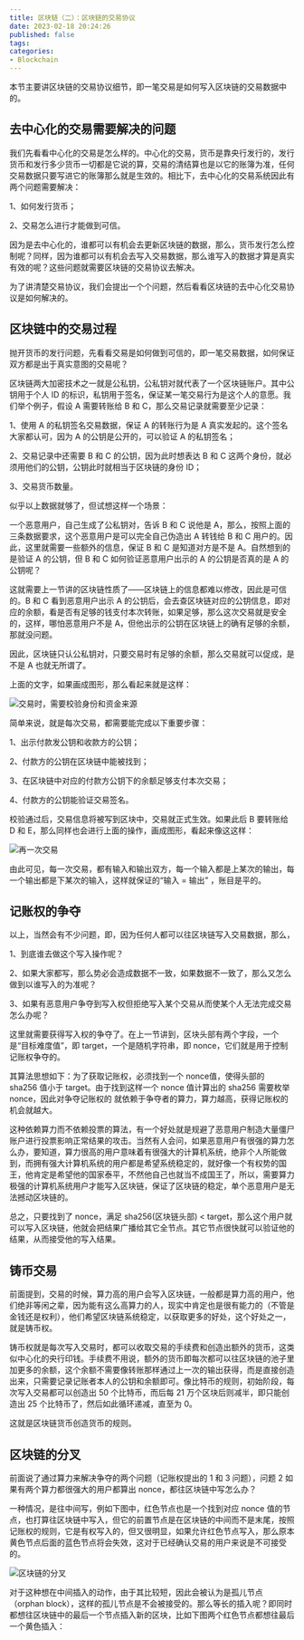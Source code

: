 ```yaml
---
title: 区块链（二）：区块链的交易协议
date: 2023-02-18 20:24:26
published: false
tags:
categories:
- Blockchain
---
```


本节主要讲区块链的交易协议细节，即一笔交易是如何写入区块链的交易数据中的。

<!--more-->

## 去中心化的交易需要解决的问题

我们先看看中心化的交易是怎么样的。中心化的交易，货币是靠央行发行的，发行货币和发行多少货币一切都是它说的算，交易的清结算也是以它的账簿为准，任何交易数据只要写进它的账簿那么就是生效的。相比下，去中心化的交易系统因此有两个问题需要解决：

1、如何发行货币；

2、交易怎么进行才能做到可信。

因为是去中心化的，谁都可以有机会去更新区块链的数据，那么，货币发行怎么控制呢？同样，因为谁都可以有机会去写入交易数据，那么谁写入的数据才算是真实有效的呢？这些问题就需要区块链的交易协议去解决。

为了讲清楚交易协议，我们会提出一个个问题，然后看看区块链的去中心化交易协议是如何解决的。



## 区块链中的交易过程

抛开货币的发行问题，先看看交易是如何做到可信的，即一笔交易数据，如何保证双方都是出于真实意图的交易呢？

区块链两大加密技术之一就是公私钥，公私钥对就代表了一个区块链账户。其中公钥用于个人 ID 的标识，私钥用于签名，保证某一笔交易行为是这个人的意愿。我们举个例子，假设 A 需要转账给 B 和 C，那么交易记录就需要至少记录：

1、使用 A 的私钥签名交易数据，保证 A 的转账行为是 A 真实发起的。这个签名大家都认可，因为 A 的公钥是公开的，可以验证 A 的私钥签名；

2、交易记录中还需要 B 和 C 的公钥，因为此时想表达 B 和 C 这两个身份，就必须用他们的公钥，公钥此时就相当于区块链的身份 ID；

3、交易货币数量。

似乎以上数据就够了，但试想这样一个场景：

一个恶意用户，自己生成了公私钥对，告诉 B 和 C 说他是 A，那么，按照上面的三条数据要求，这个恶意用户是可以完全自己伪造出 A 转钱给 B 和 C 用户的。因此，这里就需要一些额外的信息，保证 B 和 C 是知道对方是不是 A。自然想到的是验证 A 的公钥，但 B 和 C 如何验证恶意用户出示的 A 的公钥是否真的是 A 的公钥呢？

这就需要上一节讲的区块链性质了——区块链上的信息都难以修改，因此是可信的。B 和 C 看到恶意用户出示 A 的公钥后，会去查区块链对应的公钥信息，即对应的余额，看是否有足够的钱支付本次转账，如果足够，那么这次交易就是安全的，这样，哪怕恶意用户不是 A，但他出示的公钥在区块链上的确有足够的余额，那就没问题。

因此，区块链只认公私钥对，只要交易时有足够的余额，那么交易就可以促成，是不是 A 也就无所谓了。

上面的文字，如果画成图形，那么看起来就是这样：

![交易时，需要校验身份和资金来源](https://www.jackhuang.cc/svg/blockchain-deal-verify.svg)

简单来说，就是每次交易，都需要能完成以下重要步骤：

1、出示付款发公钥和收款方的公钥；

2、付款方的公钥在区块链中能被找到；

3、在区块链中对应的付款方公钥下的余额足够支付本次交易；

4、付款方的公钥能验证交易签名。

校验通过后，交易信息将被写到区块中，交易就正式生效。如果此后 B 要转账给 D 和 E，那么同样也会进行上面的操作，画成图形，看起来像这这样：

![再一次交易](https://www.jackhuang.cc/svg/blockchain-deal-verify-another.svg)

由此可见，每一次交易，都有输入和输出双方，每一个输入都是上某次的输出，每一个输出都是下某次的输入，这样就保证的“输入 = 输出” ，账目是平的。



## 记账权的争夺

以上，当然会有不少问题，即，因为任何人都可以往区块链写入交易数据，那么，

1、到底谁去做这个写入操作呢？

2、如果大家都写，那么势必会造成数据不一致，如果数据不一致了，那么又怎么做到以谁写入的为准呢？

3、如果有恶意用户争夺到写入权但拒绝写入某个交易从而使某个人无法完成交易怎么办呢？

这里就需要获得写入权的争夺了。在上一节讲到，区块头部有两个字段，一个是“目标难度值”，即 target，一个是随机字符串，即  nonce，它们就是用于控制记账权争夺的。

其算法思想如下：为了获取记账权，必须找到一个 nonce值，使得头部的 sha256 值小于 target。由于找到这样一个 nonce 值计算出的  sha256 需要枚举 nonce，因此对争夺记账权的 就依赖于争夺者的算力，算力越高，获得记账权的机会就越大。

这种依赖算力而不依赖投票的算法，有一个好处就是规避了恶意用户制造大量僵尸账户进行投票影响正常结果的攻击。当然有人会问，如果恶意用户有很强的算力怎么办，要知道，算力很高的用户意味着有很强大的计算机系统，绝非个人所能做到，而拥有强大计算机系统的用户都是希望系统稳定的，就好像一个有权势的国王，他肯定是希望他的国家泰平，不然他自己也就当不成国王了，所以，需要算力极强的计算机系统用户才能写入区块链，保证了区块链的稳定，单个恶意用户是无法撼动区块链的。

总之，只要找到了 nonce，满足 sha256(区块链头部) < target，那么这个用户就可以写入区块链，他就会把结果广播给其它全节点。其它节点很快就可以验证他的结果，从而接受他的写入结果。



## 铸币交易

前面提到，交易的时候，算力高的用户会写入区块链，一般都是算力高的用户，他们绝非等闲之辈，因为能有这么高算力的人，现实中肯定也是很有能力的（不管是金钱还是权利），他们希望区块链系统稳定，以获取更多的好处，这个好处之一，就是铸币权。

铸币权就是每次写入交易时，都可以收取交易的手续费和创造出额外的货币，这类似中心化的央行印钱。手续费不用说，额外的货币即每次都可以往区块链的池子里加更多的余额，这个余额不需要像转账那样通过上一次的输出获得，而是直接创造出来，只需要记录记账者本人的公钥和余额即可。像比特币的规则，初始阶段，每次写入交易都可以创造出 50 个比特币，而后每 21 万个区块后则减半，即只能创造出 25 个比特币了，然后如此循环递减，直至为 0。

这就是区块链货币创造货币的规则。



## 区块链的分叉

前面说了通过算力来解决争夺的两个问题（记账权提出的 1 和 3 问题），问题 2 如果有两个算力都很强大的用户都算出 nonce，都往区块链中写怎么办？

一种情况，是往中间写，例如下图中，红色节点也是一个找到对应 nonce 值的节点，也打算往区块链中写入，但它的前置节点是在区块链的中间而不是末尾，按照记账权的规则，它是有权写入的，但又很明显，如果允许红色节点写入，那么原本黄色节点后面的蓝色节点将会失效，这对于已经确认交易的用户来说是不可接受的。

![区块链的分叉](https://www.jackhuang.cc/svg/blockchain-fork.svg)

对于这种想在中间插入的动作，由于其比较短，因此会被认为是孤儿节点（orphan block），这样的孤儿节点是不会被接受的。那么等长的插入呢？即同时都想往区块链中的最后一个节点插入新的区块，比如下图两个红色节点都想往最后一个黄色插入：


